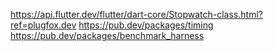 https://api.flutter.dev/flutter/dart-core/Stopwatch-class.html?ref=plugfox.dev
https://pub.dev/packages/timing
https://pub.dev/packages/benchmark_harness